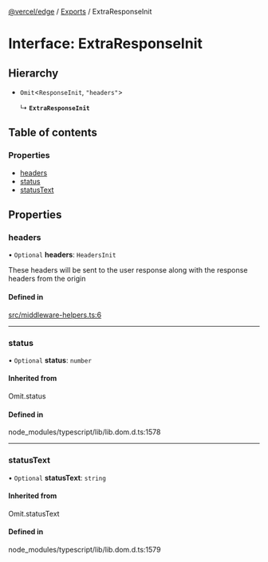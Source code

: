 [@vercel/edge](../README.md) / [Exports](../modules.md) / ExtraResponseInit

# Interface: ExtraResponseInit

## Hierarchy

- `Omit`<`ResponseInit`, `"headers"`\>

  ↳ **`ExtraResponseInit`**

## Table of contents

### Properties

- [headers](ExtraResponseInit.md#headers)
- [status](ExtraResponseInit.md#status)
- [statusText](ExtraResponseInit.md#statustext)

## Properties

### headers

• `Optional` **headers**: `HeadersInit`

These headers will be sent to the user response
along with the response headers from the origin

#### Defined in

[src/middleware-helpers.ts:6](https://github.com/vercel/vercel/blob/main/packages/edge/src/middleware-helpers.ts#L6)

---

### status

• `Optional` **status**: `number`

#### Inherited from

Omit.status

#### Defined in

node_modules/typescript/lib/lib.dom.d.ts:1578

---

### statusText

• `Optional` **statusText**: `string`

#### Inherited from

Omit.statusText

#### Defined in

node_modules/typescript/lib/lib.dom.d.ts:1579
